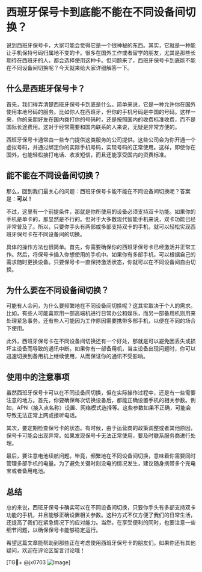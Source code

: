 # 西班牙保号卡到底能不能在不同设备间切换？

说到西班牙保号卡，大家可能会觉得它是一个很神秘的东西。其实，它就是一种能让手机保持号码归属地不变的卡。很多在国外工作或者留学的朋友，尤其是那些长期待在西班牙的人，都会选择使用这种卡。但问题来了，西班牙保号卡到底能不能在不同设备间切换呢？今天就来给大家详细解答一下。

## 什么是西班牙保号卡？

首先，我们得弄清楚西班牙保号卡到底是什么。简单来说，它是一种允许你在国外使用本地号码的服务。比如你人在西班牙，但你的手机号码是中国的号码。这样一来，你的亲朋好友在国内拨打你的号码时，还是按照国内的收费标准收费，而不是国际长途费用。这对于经常需要和国内联系的人来说，无疑是非常方便的。

西班牙保号卡通常由一些专门提供这类服务的公司提供。这些公司会为你开通一个虚拟号码，并通过绑定你的实际手机号码，实现号码的正常使用。这样，即使你在国外，也能轻松接打电话、收发短信，而且还能享受国内的资费标准。

## 能不能在不同设备间切换？

那么，回到我们最关心的问题：西班牙保号卡能不能在不同设备间切换呢？答案是：**可以！**

不过，这里有一个前提条件，那就是你所使用的设备必须支持双卡功能。如果你的手机是单卡的，那显然是不行的。但对于大多数现代智能手机来说，双卡功能已经非常普及了。所以，只要你手头有两部或多部支持双卡的手机，就可以轻松实现西班牙保号卡在不同设备间的切换。

具体的操作方法也很简单。首先，你需要确保你的西班牙保号卡已经激活并正常工作。然后，将保号卡插入你想使用的手机中。如果你有多部手机，可以根据自己的需求随时更换设备。只要保号卡一直保持激活状态，你就可以在不同设备间自由切换。

## 为什么要在不同设备间切换？

可能有人会问，为什么要频繁地在不同设备间切换呢？这其实取决于个人的需求。比如，有些人可能喜欢用一部高端机进行日常办公和娱乐，而另一部备用机则用来处理紧急事务。还有些人可能因为工作原因需要携带多部手机，以便在不同的场合下使用。

此外，西班牙保号卡在不同设备间切换还有一个好处，那就是可以避免因丢失或损坏主设备而导致的通讯中断。如果你有一部备用机，当主设备出现问题时，你可以迅速切换到备用机上继续使用，从而保证你的通讯不受影响。

## 使用中的注意事项

虽然西班牙保号卡可以在不同设备间切换，但在实际操作过程中，还是有一些需要注意的地方。首先，你要确保每次切换设备后，都能正确设置手机的相关参数。例如，APN（接入点名称）设置、网络模式选择等。这些参数如果不正确，可能会导致无法正常上网或接听电话。

其次，要定期检查保号卡的状态。有时候，由于运营商的政策调整或者其他原因，保号卡可能会出现异常。如果发现保号卡无法正常使用，要及时联系服务商进行处理。

最后，要注意电池续航问题。毕竟，频繁地在不同设备间切换，意味着你需要同时管理多部手机的电量。为了避免关键时刻没电的情况发生，建议随身携带多个充电宝或者备用电池。

## 总结

总的来说，西班牙保号卡确实可以在不同设备间切换，只要你手头有多部支持双卡功能的手机，并且能够正确设置相关参数。这种方式不仅方便了我们的日常生活，还提高了我们在紧急情况下的应对能力。当然，在享受便利的同时，也要注意一些细节问题，以确保保号卡能够稳定运行。

希望这篇文章能帮助到那些正在考虑使用西班牙保号卡的朋友们。如果你还有其他疑问，欢迎在评论区留言讨论哦！

[TG💪+ @jx0703 ![Image](https://github.com/user-attachments/assets/dbca1d08-cadb-493c-b0ec-ad6f7a83f270)]